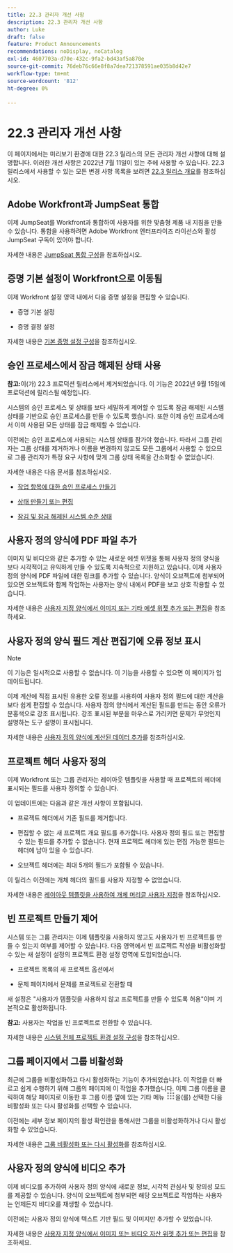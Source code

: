 ```yaml
---
title: 22.3 관리자 개선 사항
description: 22.3 관리자 개선 사항
author: Luke
draft: false
feature: Product Announcements
recommendations: noDisplay, noCatalog
exl-id: 4607703a-d70e-432c-9fa2-bd43af5a870e
source-git-commit: 76deb76c66e8f8a7dea721378591ae035b8d42e7
workflow-type: tm+mt
source-wordcount: '812'
ht-degree: 0%

---
```


# 22.3 관리자 개선 사항

이 페이지에서는 미리보기 환경에 대한 22.3 릴리스의 모든 관리자 개선 사항에 대해 설명합니다. 이러한 개선 사항은 2022년 7월 11일이 있는 주에 사용할 수 있습니다. 22.3 릴리스에서 사용할 수 있는 모든 변경 사항 목록을 보려면 [22.3 릴리스 개요](/help/quicksilver/product-announcements/product-releases/22.3-release-activity/22-3-release-overview.md)를 참조하십시오.

## Adobe Workfront과 JumpSeat 통합

이제 JumpSeat를 Workfront과 통합하여 사용자를 위한 맞춤형 제품 내 지침을 만들 수 있습니다. 통합을 사용하려면 Adobe Workfront 엔터프라이즈 라이선스와 활성 JumpSeat 구독이 있어야 합니다.

자세한 내용은 [JumpSeat 통합 구성](/help/quicksilver/administration-and-setup/configure-integrations/configure-jumpseat.md)을 참조하십시오.

## 증명 기본 설정이 Workfront으로 이동됨

이제 Workfront 설정 영역 내에서 다음 증명 설정을 편집할 수 있습니다.

* 증명 기본 설정

* 증명 결정 설정

자세한 내용은 [기본 증명 설정 구성](/help/quicksilver/administration-and-setup/manage-workfront/configure-proofing/configure-default-proof-settings.md)을 참조하십시오.

## 승인 프로세스에서 잠금 해제된 상태 사용

**참고:**&#x200B;이(가) 22.3 프로덕션 릴리스에서 제거되었습니다. 이 기능은 2022년 9월 15일에 프로덕션에 릴리스될 예정입니다.

시스템의 승인 프로세스 및 상태를 보다 세밀하게 제어할 수 있도록 잠금 해제된 시스템 상태를 기반으로 승인 프로세스를 만들 수 있도록 했습니다. 또한 이제 승인 프로세스에서 이미 사용된 모든 상태를 잠금 해제할 수 있습니다.

이전에는 승인 프로세스에 사용되는 시스템 상태를 잠가야 했습니다. 따라서 그룹 관리자는 그룹 상태를 제거하거나 이름을 변경하지 않고도 모든 그룹에서 사용할 수 있으므로 그룹 관리자가 특정 요구 사항에 맞게 그룹 상태 목록을 간소화할 수 없었습니다.

자세한 내용은 다음 문서를 참조하십시오.

* [작업 항목에 대한 승인 프로세스 만들기](/help/quicksilver/administration-and-setup/customize-workfront/configure-approval-milestone-processes/create-approval-processes.md)

* [상태 만들기 또는 편집](/help/quicksilver/administration-and-setup/customize-workfront/creating-custom-status-and-priority-labels/create-or-edit-a-status.md)

* [잠김 및 잠금 해제된 시스템 수준 상태](/help/quicksilver/administration-and-setup/customize-workfront/creating-custom-status-and-priority-labels/lock-or-unlock-a-custom-system-level-status.md)


## 사용자 정의 양식에 PDF 파일 추가

이미지 및 비디오와 같은 추가할 수 있는 새로운 에셋 위젯을 통해 사용자 정의 양식을 보다 시각적이고 유익하게 만들 수 있도록 지속적으로 지원하고 있습니다. 이제 사용자 정의 양식에 PDF 파일에 대한 링크를 추가할 수 있습니다. 양식이 오브젝트에 첨부되어 있으면 오브젝트와 함께 작업하는 사용자는 양식 내에서 PDF을 보고 상호 작용할 수 있습니다.

자세한 내용은 [사용자 지정 양식에서 이미지 또는 기타 에셋 위젯 추가 또는 편집](/help/quicksilver/administration-and-setup/customize-workfront/create-manage-custom-forms/add-widget-or-edit-its-properties-in-a-custom-form.md)을 참조하세요.

## 사용자 정의 양식 필드 계산 편집기에 오류 정보 표시

>[!NOTE]
>
>이 기능은 일시적으로 사용할 수 없습니다. 이 기능을 사용할 수 있으면 이 페이지가 업데이트됩니다.

이제 계산에 직접 표시된 유용한 오류 정보를 사용하여 사용자 정의 필드에 대한 계산을 보다 쉽게 편집할 수 있습니다. 사용자 정의 양식에서 계산된 필드를 만드는 동안 오류가 분홍색으로 강조 표시됩니다. 강조 표시된 부분을 마우스로 가리키면 문제가 무엇인지 설명하는 도구 설명이 표시됩니다.

자세한 내용은 [사용자 정의 양식에 계산된 데이터 추가](/help/quicksilver/administration-and-setup/customize-workfront/create-manage-custom-forms/add-calculated-data-to-custom-form.md)를 참조하십시오.

## 프로젝트 헤더 사용자 정의

이제 Workfront 또는 그룹 관리자는 레이아웃 템플릿을 사용할 때 프로젝트의 헤더에 표시되는 필드를 사용자 정의할 수 있습니다.

이 업데이트에는 다음과 같은 개선 사항이 포함됩니다.

* 프로젝트 헤더에서 기존 필드를 제거합니다.

* 편집할 수 없는 새 프로젝트 개요 필드를 추가합니다. 사용자 정의 필드 또는 편집할 수 있는 필드를 추가할 수 없습니다. 현재 프로젝트 헤더에 있는 편집 가능한 필드는 헤더에 남아 있을 수 있습니다.

* 오브젝트 헤더에는 최대 5개의 필드가 포함될 수 있습니다.


이 릴리스 이전에는 개체 헤더의 필드를 사용자 지정할 수 없었습니다.

자세한 내용은 [레이아웃 템플릿을 사용하여 개체 머리글 사용자 지정](/help/quicksilver/administration-and-setup/customize-workfront/use-layout-templates/customize-object-headers.md)을 참조하십시오.

## 빈 프로젝트 만들기 제어

시스템 또는 그룹 관리자는 이제 템플릿을 사용하지 않고도 사용자가 빈 프로젝트를 만들 수 있는지 여부를 제어할 수 있습니다. 다음 영역에서 빈 프로젝트 작성을 비활성화할 수 있는 새 설정이 설정의 프로젝트 환경 설정 영역에 도입되었습니다.

* 프로젝트 목록의 새 프로젝트 옵션에서

* 문제 페이지에서 문제를 프로젝트로 전환할 때


새 설정은 &quot;사용자가 템플릿을 사용하지 않고 프로젝트를 만들 수 있도록 허용&quot;이며 기본적으로 활성화됩니다.

**참고:** 사용자는 작업을 빈 프로젝트로 전환할 수 있습니다.

자세한 내용은 [시스템 전체 프로젝트 환경 설정 구성](/help/quicksilver/administration-and-setup/set-up-workfront/configure-system-defaults/set-project-preferences.md)을 참조하십시오.

## 그룹 페이지에서 그룹 비활성화

최근에 그룹을 비활성화하고 다시 활성화하는 기능이 추가되었습니다. 이 작업을 더 빠르고 쉽게 수행하기 위해 그룹의 페이지에 이 작업을 추가했습니다. 이제 그룹 이름을 클릭하여 해당 페이지로 이동한 후 그룹 이름 옆에 있는 기타 메뉴 ![](/help/quicksilver/administration-and-setup/manage-groups/create-and-manage-groups/assets/main-menu-icon.png)을(를) 선택한 다음 비활성화 또는 다시 활성화를 선택할 수 있습니다.

이전에는 세부 정보 페이지의 활성 확인란을 통해서만 그룹을 비활성화하거나 다시 활성화할 수 있었습니다.

자세한 내용은 [그룹 비활성화 또는 다시 활성화](/help/quicksilver/administration-and-setup/manage-groups/create-and-manage-groups/deactivate-or-reactivate-a-group.md)를 참조하십시오.

## 사용자 정의 양식에 비디오 추가

이제 비디오를 추가하여 사용자 정의 양식에 새로운 정보, 시각적 관심사 및 창의성 모드를 제공할 수 있습니다. 양식이 오브젝트에 첨부되면 해당 오브젝트로 작업하는 사용자는 언제든지 비디오를 재생할 수 있습니다.

이전에는 사용자 정의 양식에 텍스트 기반 필드 및 이미지만 추가할 수 있었습니다.

자세한 내용은 [사용자 지정 양식에서 이미지 또는 비디오 자산 위젯 추가 또는 편집](/help/quicksilver/administration-and-setup/customize-workfront/create-manage-custom-forms/add-widget-or-edit-its-properties-in-a-custom-form.md)을 참조하세요.

